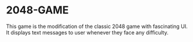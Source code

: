 # 2048-GAME
This game is the modification of the classic 2048 game with fascinating UI. It displays text messages to user whenever they face any difficulty.
